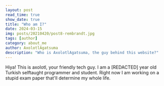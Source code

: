 ```yaml
---
layout: post
read_time: true
show_date: true
title: "Who am I?"
date: 2024-03-15
img: posts/20210420/post8-rembrandt.jpg
tags: [author]
category: about_me
author: AxolotlAgatsuma
description: "Who is AxolotlAgatsuma, the guy behind this website?"
---
```

Hiya!
This is axolotl, your friendly tech guy. I am a [REDACTED] year old Turkish selftaught programmer and student. Right now I am working on a stupid exam paper that'll determine my whole life.
